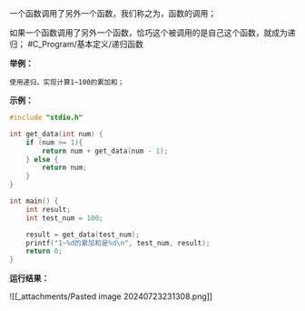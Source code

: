 一个函数调用了另外一个函数，我们称之为，函数的调用；

如果一个函数调用了另外一个函数，恰巧这个被调用的是自己这个函数，就成为递归； #C_Program/基本定义/递归函数

**举例：**

    使用递归，实现计算1~100的累加和；

**示例：**

```c
#include "stdio.h"

int get_data(int num) {
    if (num >= 1){
        return num + get_data(num - 1);
    } else {
        return num;
    }
}

int main() {
    int result;
    int test_num = 100;

    result = get_data(test_num);
    printf("1~%d的累加和是%d\n", test_num, result);
    return 0;
}
```

**运行结果：**

![[_attachments/Pasted image 20240723231308.png]]
